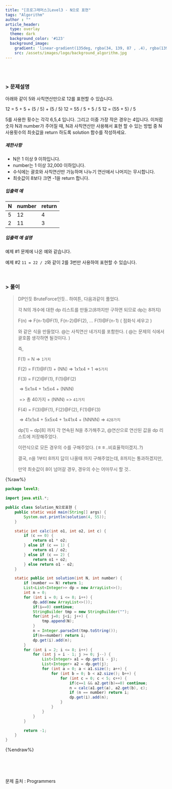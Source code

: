 ```yaml
---
title: "[프로그래머스]Level3 - N으로 표현"
tags: "Algorithm"
author : ""
article_header:
  type: overlay
  theme: dark
  background_color: '#123'
  background_image:
    gradient: 'linear-gradient(135deg, rgba(34, 139, 87 , .4), rgba(139, 34, 139, .4))'
    src: /assets/images/logo/background_algorithm.jpg
---
```






###### <br/>

### > 문제설명

아래와 같이 5와 사칙연산만으로 12를 표현할 수 있습니다.

12 = 5 + 5 + (5 / 5) + (5 / 5)
12 = 55 / 5 + 5 / 5
12 = (55 + 5) / 5

5를 사용한 횟수는 각각 6,5,4 입니다. 그리고 이중 가장 작은 경우는 4입니다.
이처럼 숫자 N과 number가 주어질 때, N과 사칙연산만 사용해서 표현 할 수 있는 방법 중 N 사용횟수의 최솟값을 return 하도록 solution 함수를 작성하세요.

##### 제한사항

- N은 1 이상 9 이하입니다.
- number는 1 이상 32,000 이하입니다.
- 수식에는 괄호와 사칙연산만 가능하며 나누기 연산에서 나머지는 무시합니다.
- 최솟값이 8보다 크면 -1을 return 합니다.

##### 입출력 예

| N    | number | return |
| ---- | ------ | ------ |
| 5    | 12     | 4      |
| 2    | 11     | 3      |

##### 입출력 예 설명

예제 #1
문제에 나온 예와 같습니다.

예제 #2
`11 = 22 / 2`와 같이 2를 3번만 사용하여 표현할 수 있습니다.

<br>



### > 풀이

>DP인듯 BruteForce인듯.. 하여튼, 다음과같이 풀었다.
>
>각 N의 개수에 대한 dp 리스트를 만들고(8까지만 구하면 되므로 dp는 8까지) 
>
>F(n) => F(n-1)@F(1), F(n-2)@F(2), ... F(1)@F(n-1)	( 점화식 세우고 )
>
>와 같은 식을 만들었다. @는 사칙연산 네가지를 포함한다. ( @는 문제의 식에서 괄호쯤 생각하면 될것이다. )
>
>즉, 
>
>F(1) = N => `1가지`
>
>F(2) = F(1)@F(1) + (NN) => 1x1x4 + 1 =>`5가지`
>
>F(3) = F(2)@F(1), F(1)@F(2)
>
>​		=> 5x1x4 + 1x5x4 + (NNN)
>
>​		=> 총 40가지 + (NNN) => `41가지`
>
>F(4) = F(3)@F(1), F(2)@F(2), F(1)@F(3)
>
>​		=> 41x1x4 + 5x5x4 + 1x41x4 + (NNNN)  => `428가지`
>
>dp[1] ~ dp[8] 까지 각 연속된 N을 추가해주고, @연산으로 연산된 값을 dp 리스트에 저장해주었다.
>
>이런식으로 모든 경우의 수를 구해주었다. (ㅎㅎ..비효율적이겠지..?)
>
>결국, n을 1부터 8까지 답이 나올때 까지 구해주었는데, 8까지는 통과하겠지만,
>
>만약 최솟값이 8이 넘어갈 경우, 경우의 수는 어마무시 할 것..

{%raw%}

~~~java
package level3;

import java.util.*;

public class Solution_N으로표현 {
	public static void main(String[] args) {
		System.out.println(solution(4, 55));
	}

	static int calc(int o1, int o2, int c) {
		if (c == 0) {
			return o1 * o2;
		} else if (c == 1) {
			return o1 / o2;
		} else if (c == 2) {
			return o1 + o2;
		} else return o1 - o2;
	}

	static public int solution(int N, int number) {
		if (number == N) return 1;
		List<List<Integer>> dp = new ArrayList<>();
		int n = 0;
		for (int i = 0; i <= 8; i++) {
			dp.add(new ArrayList<>());
			if(i==0) continue;
			StringBuilder tmp = new StringBuilder("");
			for(int j=0; j<i; j++) {
				tmp.append(N);
			}
			n = Integer.parseInt(tmp.toString());
			if(n==number) return i;
			dp.get(i).add(n);
		}
		for (int i = 2; i <= 8; i++) {
			for (int j = i - 1; j >= 0; j--) {
				List<Integer> a1 = dp.get(i - j);
				List<Integer> a2 = dp.get(j);
				for (int a = 0; a < a1.size(); a++) {
					for (int b = 0; b < a2.size(); b++) {
						for (int c = 0; c < 5; c++) {
							if(c==1 && a2.get(b)==0) continue;
							n = calc(a1.get(a), a2.get(b), c);
							if (n == number) return i;
							dp.get(i).add(n);
						}
					}
				}
			}
		}

		return -1;
	}
}

~~~

{%endraw%}

<br/>

<br/>

<br/>

문제 출처 : Programmers

<br/>

<br/>

<br/>